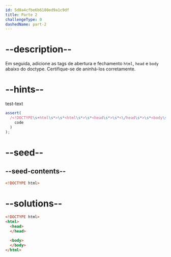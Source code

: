 ```yaml
---
id: 5d8a4cfbe6b6180ed9a1c9df
title: Parte 2
challengeType: 0
dashedName: part-2
---
```


# --description--

Em seguida, adicione as tags de abertura e fechamento `html`, `head` e `body` abaixo do doctype. Certifique-se de aninhá-los corretamente.

# --hints--

test-text

```js
assert(
  /<!DOCTYPE\s+html\s*>\s*<html\s*>\s*<head\s*>\s*<\/head\s*>\s*<body\s*>\s*<\/body\s*>\s*<\/html\s*>/gi.test(
    code
  )
);
```

# --seed--

## --seed-contents--

```html
<!DOCTYPE html>
```

# --solutions--

```html
<!DOCTYPE html>
<html>
  <head>
  </head>

  <body>
  </body>
</html>
```
